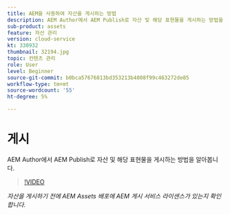 ```yaml
---
title: AEM을 사용하여 자산을 게시하는 방법
description: AEM Author에서 AEM Publish로 자산 및 해당 표현물을 게시하는 방법을 알아봅니다.
sub-product: assets
feature: 자산 관리
version: cloud-service
kt: 330932
thumbnail: 32194.jpg
topic: 컨텐츠 관리
role: User
level: Beginner
source-git-commit: b0bca57676813bd353213b4808f99c463272de85
workflow-type: tm+mt
source-wordcount: '55'
ht-degree: 5%

---
```



# 게시

AEM Author에서 AEM Publish로 자산 및 해당 표현물을 게시하는 방법을 알아봅니다.

>[!VIDEO](https://video.tv.adobe.com/v/330932/?quality=12&learn=on&hidetitle=true)

_자산을 게시하기 전에 AEM Assets 배포에 AEM 게시 서비스 라이센스가 있는지 확인합니다._